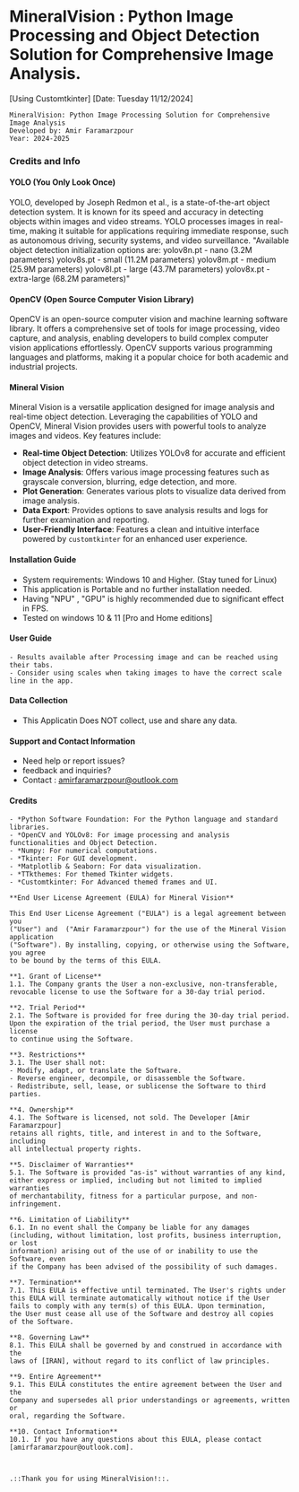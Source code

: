 # MineralVision : Python Image Processing and Object Detection Solution for Comprehensive Image Analysis.

[Using Customtkinter]
[Date: Tuesday 11/12/2024]

    MineralVision: Python Image Processing Solution for Comprehensive Image Analysis
    Developed by: Amir Faramarzpour
    Year: 2024-2025


### Credits and Info
#### YOLO (You Only Look Once)
YOLO, developed by Joseph Redmon et al., is a state-of-the-art object detection system.
It is known for its speed and accuracy in detecting objects within images and video streams.
YOLO processes images in real-time, making it suitable for applications requiring immediate
response, such as autonomous driving, security systems, and video surveillance.
"Available object detection initialization options are:
yolov8n.pt - nano (3.2M parameters)
yolov8s.pt - small (11.2M parameters)
yolov8m.pt - medium (25.9M parameters)
yolov8l.pt - large (43.7M parameters)
yolov8x.pt - extra-large (68.2M parameters)"


#### OpenCV (Open Source Computer Vision Library)
OpenCV is an open-source computer vision and machine learning software library.
It offers a comprehensive set of tools for image processing, video capture,
and analysis, enabling developers to build complex computer vision applications 
effortlessly. OpenCV supports various programming languages and platforms,
making it a popular choice for both academic and industrial projects.


#### Mineral Vision 
Mineral Vision is a versatile application designed for image analysis and real-time object detection. Leveraging the capabilities
of YOLO and OpenCV, Mineral Vision provides users with powerful tools to analyze images and videos. Key features include:
- **Real-time Object Detection**: Utilizes YOLOv8 for accurate and efficient object detection in video streams.
- **Image Analysis**: Offers various image processing features such as grayscale conversion, blurring, edge detection, and more.
- **Plot Generation**: Generates various plots to visualize data derived from image analysis.
- **Data Export**: Provides options to save analysis results and logs for further examination and reporting.
- **User-Friendly Interface**: Features a clean and intuitive interface powered by `customtkinter` for an enhanced user experience.


#### Installation Guide 
   - System requirements: Windows 10 and Higher. (Stay tuned for Linux)
   - This application is Portable and no further installation needed. 
   - Having "NPU" , "GPU" is highly recommended due to significant effect in FPS. 
   - Tested on windows 10 & 11 [Pro and Home editions] 


#### User Guide 
    - Results available after Processing image and can be reached using their tabs.
    - Consider using scales when taking images to have the correct scale line in the app.


#### Data Collection
   - This Applicatin Does NOT collect, use and share any data.


#### Support and Contact Information
   - Need help or report issues?
   - feedback and inquiries?
   - Contact : amirfaramarzpour@outlook.com


#### Credits
    - *Python Software Foundation: For the Python language and standard libraries.
    - *OpenCV and YOLOv8: For image processing and analysis functionalities and Object Detection.
    - *Numpy: For numerical computations.
    - *Tkinter: For GUI development.
    - *Matplotlib & Seaborn: For data visualization.
    - *TTkthemes: For themed Tkinter widgets.
    - *Customtkinter: For Advanced themed frames and UI.

    **End User License Agreement (EULA) for Mineral Vision**

    This End User License Agreement ("EULA") is a legal agreement between you
    ("User") and  ("Amir Faramarzpour") for the use of the Mineral Vision application
    ("Software"). By installing, copying, or otherwise using the Software, you agree 
    to be bound by the terms of this EULA.

    **1. Grant of License**
    1.1. The Company grants the User a non-exclusive, non-transferable,
    revocable license to use the Software for a 30-day trial period.

    **2. Trial Period**
    2.1. The Software is provided for free during the 30-day trial period.
    Upon the expiration of the trial period, the User must purchase a license
    to continue using the Software.

    **3. Restrictions**
    3.1. The User shall not:
    - Modify, adapt, or translate the Software.
    - Reverse engineer, decompile, or disassemble the Software.
    - Redistribute, sell, lease, or sublicense the Software to third parties.

    **4. Ownership**
    4.1. The Software is licensed, not sold. The Developer [Amir Faramarzpour] 
    retains all rights, title, and interest in and to the Software, including
    all intellectual property rights.

    **5. Disclaimer of Warranties**
    5.1. The Software is provided "as-is" without warranties of any kind,
    either express or implied, including but not limited to implied warranties
    of merchantability, fitness for a particular purpose, and non-infringement.

    **6. Limitation of Liability**
    6.1. In no event shall the Company be liable for any damages
    (including, without limitation, lost profits, business interruption, or lost
    information) arising out of the use of or inability to use the Software, even
    if the Company has been advised of the possibility of such damages.

    **7. Termination**
    7.1. This EULA is effective until terminated. The User's rights under
    this EULA will terminate automatically without notice if the User 
    fails to comply with any term(s) of this EULA. Upon termination, 
    the User must cease all use of the Software and destroy all copies 
    of the Software.

    **8. Governing Law**
    8.1. This EULA shall be governed by and construed in accordance with the
    laws of [IRAN], without regard to its conflict of law principles.

    **9. Entire Agreement**
    9.1. This EULA constitutes the entire agreement between the User and the
    Company and supersedes all prior understandings or agreements, written or
    oral, regarding the Software.

    **10. Contact Information**
    10.1. If you have any questions about this EULA, please contact [amirfaramarzpour@outlook.com].



    .::Thank you for using MineralVision!::.
        
